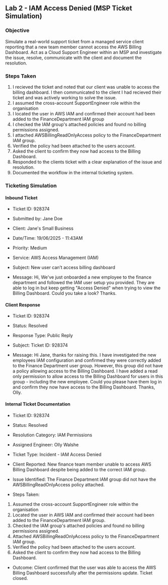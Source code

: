 ## Lab 2 - IAM Access Denied (MSP Ticket Simulation)

### Objective
Simulate a real-world support ticket from a managed service client reporting that a new team member cannot access the AWS Billing Dashboard. Act as a Cloud Support Engineer within an MSP and investigate the issue, resolve, communicate with the client and document the resolution.

### Steps Taken

1. I recieved the ticket and noted that our client was unable to access the billing dashboard. I then communicated to the client I had recieved their ticket and was actively working to solve the issue.
2. I assumed the cross-account SupportEngineer role within the organisation
3. I located the user in AWS IAM and confirmed their account had been added to the FinanceDepartment IAM group
4. I checked the IAM group's attached policies and found no billing permissions assigned.
5. I attached AWSBillingReadOnlyAccess policy to the FinanceDepartment IAM group.
6. Verified the policy had been attached to the users account.
7. Asked the client to confirm they now had access to the Billing Dashboard.
8. Responded to the clients ticket with a clear explanation of the issue and resolution.
9. Documented the workflow in the internal ticketing system.

### Ticketing Simulation

#### Inbound Ticket
- Ticket ID: 928374
- Submitted by: Jane Doe
- Client: Jane's Small Business
- Date/Time: 19/06/2025 - 11:43AM
- Priority: Medium
- Service: AWS Access Management (IAM)

- Subject: New user can’t access billing dashboard
- Message:  Hi, We've just onboarded a new employee to the finance department and followed the IAM user setup you provided. They are able to log in but keep getting "Access Denied" when trying to view the Billing Dashboard. Could you take a look? Thanks.

#### Client Response
- Ticket ID: 928374
- Status: Resolved
- Response Type: Public Reply

- Subject: Ticket ID: 928374
- Message: Hi Jane, thanks for raising this. I have investigated the new employees IAM configuration and confirmed they were correctly added to the Finance Department user group. However, this group did not have a policy allowing access to the Billing Dashboard. I have added a read only permission to allow access to the Billing Dashboard for users in this group - including the new employee. Could you please have them log in and confirm they now have access to the Billing Dashboard. Thanks, Olly.

#### Internal Ticket Documentation
- Ticket ID: 928374
- Status: Resolved
- Resolution Category: IAM Permissions
- Assigned Engineer: Olly Walshe
- Ticket Type: Incident - IAM Access Denied

- Client Reported: New finance team member unable to access AWS Billing Dashboard despite being added to the correct IAM group.
- Issue Identified: The Finance Department IAM group did not have the AWSBillingReadOnlyAccess policy attached.
- Steps Taken:
1. Assumed the cross-account SupportEngineer role within the organisation
2. Located the user in AWS IAM and confirmed their account had been added to the FinanceDepartment IAM group.
3. Checked the IAM group's attached policies and found no billing permissions assigned.
4. Attached AWSBillingReadOnlyAccess policy to the FinanceDepartment IAM group.
5. Verified the policy had been attached to the users account.
6. Asked the client to confirm they now had access to the Billing Dashboard.
- Outcome: Client confirmed that the user was able to access the AWS Billing Dashboard successfully after the permissions update. Ticket closed.


